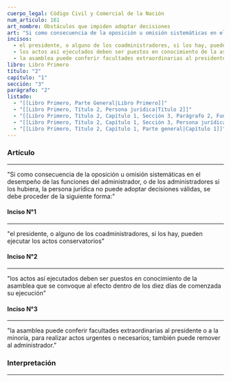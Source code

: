 ```yaml
---
cuerpo_legal: Código Civil y Comercial de la Nación
num_articulo: 161
art_nombre: Obstáculos que impiden adoptar decisiones
art: "Si como consecuencia de la oposición u omisión sistemáticas en el desempeño de las funciones del administrador, o de los administradores si los hubiera, la persona jurídica no puede adoptar decisiones válidas, se debe proceder de la siguiente forma:"
incisos:
  - el presidente, o alguno de los coadministradores, si los hay, pueden ejecutar los actos conservatorios
  - los actos así ejecutados deben ser puestos en conocimiento de la asamblea que se convoque al efecto dentro de los diez días de comenzada su ejecución
  - la asamblea puede conferir facultades extraordinarias al presidente o a la minoría, para realizar actos urgentes o necesarios; también puede remover al administrador.
libro: Libro Primero
título: "2"
capítulo: "1"
sección: "3"
parágrafo: "2"
listado:
  - "[[Libro Primero, Parte General|Libro Primero]]"
  - "[[Libro Primero, Título 2, Persona jurídica|Título 2]]"
  - "[[Libro Primero, Título 2, Capítulo 1, Sección 3, Parágrafo 2, Funcionamiento|Parágrafo 2]]"
  - "[[Libro Primero, Título 2, Capítulo 1, Sección 3, Persona jurídica privada|Sección 3]]"
  - "[[Libro Primero, Título 2, Capítulo 1, Parte general|Capítulo 1]]"
---
```

### Artículo
---
"Si como consecuencia de la oposición u omisión sistemáticas en el desempeño de las funciones del administrador, o de los administradores si los hubiera, la persona jurídica no puede adoptar decisiones válidas, se debe proceder de la siguiente forma:"

#### Inciso N°1
---
"el presidente, o alguno de los coadministradores, si los hay, pueden ejecutar los actos conservatorios"

#### Inciso N°2
---
"los actos así ejecutados deben ser puestos en conocimiento de la asamblea que se convoque al efecto dentro de los diez días de comenzada su ejecución"

#### Inciso N°3
---
"la asamblea puede conferir facultades extraordinarias al presidente o a la minoría, para realizar actos urgentes o necesarios; también puede remover al administrador."


### Interpretación
---

